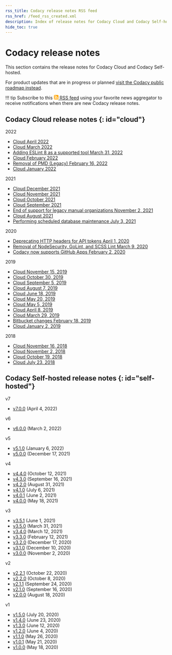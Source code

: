 ```yaml
---
rss_title: Codacy release notes RSS feed
rss_href: /feed_rss_created.xml
description: Index of release notes for Codacy Cloud and Codacy Self-hosted.
hide_toc: true
---
```


# Codacy release notes

This section contains the release notes for Codacy Cloud and Codacy Self-hosted.

For product updates that are in progress or planned [visit the Codacy public roadmap instead](https://roadmap.codacy.com).

!!! tip
    Subscribe to this [<img style="height: 1em;" src="../assets/images/icon-rss-feed.svg" alt="Codacy release notes RSS feed"/> RSS feed](/feed_rss_created.xml) using your favorite news aggregator to receive notifications when there are new Codacy release notes.

## Codacy Cloud release notes {: id="cloud"}

2022

-   [Cloud April 2022](cloud/cloud-2022-04.md)
-   [Cloud March 2022](cloud/cloud-2022-03.md)
-   [Adding ESLint 8 as a supported tool March 31, 2022](cloud/cloud-2022-03-31-adding-eslint8.md)
-   [Cloud February 2022](cloud/cloud-2022-02.md)
-   [Removal of PMD (Legacy) February 16, 2022](cloud/cloud-2022-02-16-pmd-legacy-removal.md)
-   [Cloud January 2022](cloud/cloud-2022-01.md)

2021

-   [Cloud December 2021](cloud/cloud-2021-12.md)
-   [Cloud November 2021](cloud/cloud-2021-11.md)
-   [Cloud October 2021](cloud/cloud-2021-10.md)
-   [Cloud September 2021](cloud/cloud-2021-09.md)
-   [End of support for legacy manual organizations November 2, 2021](cloud/cloud-2021-11-02-legacy-organizations.md)
-   [Cloud August 2021](cloud/cloud-2021-08.md)
-   [Performing scheduled database maintenance July 3, 2021](cloud/cloud-2021-07-03-scheduled-db-maintenance.md)

2020

-   [Deprecating HTTP headers for API tokens April 1, 2020](cloud/cloud-2020-04-01-deprecating-http-headers-for-api-tokens.md)
-   [Removal of NodeSecurity, GoLint, and SCSS Lint March 9, 2020](cloud/cloud-2020-03-09-nodesecurity-golint-scsslint-removal.md)
-   [Codacy now supports GitHub Apps February 2, 2020](cloud/cloud-2020-02-github-apps.md)

2019

-   [Cloud November 15, 2019](cloud/cloud-2019-11-15.md)
-   [Cloud October 30, 2019](cloud/cloud-2019-10-30.md)
-   [Cloud September 5, 2019](cloud/cloud-2019-09-05.md)
-   [Cloud August 7, 2019](cloud/cloud-2019-08-07.md)
-   [Cloud June 18, 2019](cloud/cloud-2019-06-18.md)
-   [Cloud May 20, 2019](cloud/cloud-2019-05-20.md)
-   [Cloud May 5, 2019](cloud/cloud-2019-05-05.md)
-   [Cloud April 8, 2019](cloud/cloud-2019-04-08.md)
-   [Cloud March 29, 2019](cloud/cloud-2019-03-29.md)
-   [Bitbucket changes February 18, 2019](cloud/cloud-2019-02-18-bitbucket-changes.md)
-   [Cloud January 2, 2019](cloud/cloud-2019-01-02.md)

2018

-   [Cloud November 16, 2018](cloud/cloud-2018-11-16.md)
-   [Cloud November 2, 2018](cloud/cloud-2018-11-02.md)
-   [Cloud October 19, 2018](cloud/cloud-2018-10-19.md)
-   [Cloud July 23, 2018](cloud/cloud-2018-07-23.md)

## Codacy Self-hosted release notes {: id="self-hosted"}

v7

<!--NOTE
    The next Codacy Self-hosted version should be a major version
    See the breaking changes introduced in https://codacy.atlassian.net/browse/CY-5848-->

-   [v7.0.0](self-hosted/self-hosted-v7.0.0.md) (April 4, 2022)

v6

-   [v6.0.0](self-hosted/self-hosted-v6.0.0.md) (March 2, 2022)

v5

-   [v5.1.0](self-hosted/self-hosted-v5.1.0.md) (January 6, 2022)
-   [v5.0.0](self-hosted/self-hosted-v5.0.0.md) (December 17, 2021)

v4

-   [v4.4.0](self-hosted/self-hosted-v4.4.0.md) (October 12, 2021)
-   [v4.3.0](self-hosted/self-hosted-v4.3.0.md) (September 16, 2021)
-   [v4.2.0](self-hosted/self-hosted-v4.2.0.md) (August 31, 2021)
-   [v4.1.0](self-hosted/self-hosted-v4.1.0.md) (July 6, 2021)
-   [v4.0.1](self-hosted/self-hosted-v4.0.1.md) (June 2, 2021)
-   [v4.0.0](self-hosted/self-hosted-v4.0.0.md) (May 18, 2021)

v3

-   [v3.5.1](self-hosted/self-hosted-v3.5.1.md) (June 1, 2021)
-   [v3.5.0](self-hosted/self-hosted-v3.5.0.md) (March 31, 2021)
-   [v3.4.0](self-hosted/self-hosted-v3.4.0.md) (March 12, 2021)
-   [v3.3.0](self-hosted/self-hosted-v3.3.0.md) (February 12, 2021)
-   [v3.2.0](self-hosted/self-hosted-v3.2.0.md) (December 17, 2020)
-   [v3.1.0](self-hosted/self-hosted-v3.1.0.md) (December 10, 2020)
-   [v3.0.0](self-hosted/self-hosted-v3.0.0.md) (November 2, 2020)

v2

-   [v2.2.1](self-hosted/self-hosted-v2.2.1.md) (October 22, 2020)
-   [v2.2.0](self-hosted/self-hosted-v2.2.0.md) (October 8, 2020)
-   [v2.1.1](self-hosted/self-hosted-v2.1.1.md) (September 24, 2020)
-   [v2.1.0](self-hosted/self-hosted-v2.1.0.md) (September 16, 2020)
-   [v2.0.0](self-hosted/self-hosted-v2.0.0.md) (August 18, 2020)

v1

-   [v1.5.0](self-hosted/self-hosted-v1.5.0.md) (July 20, 2020)
-   [v1.4.0](self-hosted/self-hosted-v1.4.0.md) (June 23, 2020)
-   [v1.3.0](self-hosted/self-hosted-v1.3.0.md) (June 12, 2020)
-   [v1.2.0](self-hosted/self-hosted-v1.2.0.md) (June 4, 2020)
-   [v1.1.0](self-hosted/self-hosted-v1.1.0.md) (May 26, 2020)
-   [v1.0.1](self-hosted/self-hosted-v1.0.1.md) (May 21, 2020)
-   [v1.0.0](self-hosted/self-hosted-v1.0.0.md) (May 18, 2020)
